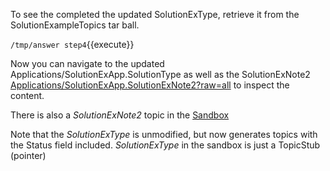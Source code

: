 To see the completed the updated SolutionExType, retrieve it from the SolutionExampleTopics tar ball.

`/tmp/answer step4`{{execute}}

Now you can navigate to the updated Applications/SolutionExApp.SolutionType as well as the SolutionExNote2 
[Applications/SolutionExApp.SolutionExNote2?raw=all](https://[[HOST_SUBDOMAIN]]-80-[[KATACODA_HOST]].environments.katacoda.com/Applications/SolutionExApp/SolutionExNote2?raw=all)
 to inspect the content.
 
 There is also a _SolutionExNote2_ topic in the
 [Sandbox](https://[[HOST_SUBDOMAIN]]-80-[[KATACODA_HOST]].environments.katacoda.com/Sandbox/WebHome)
 
 Note that the _SolutionExType_ is unmodified, but now generates topics with the Status field included.
 _SolutionExType_ in the sandbox is just a TopicStub (pointer)

